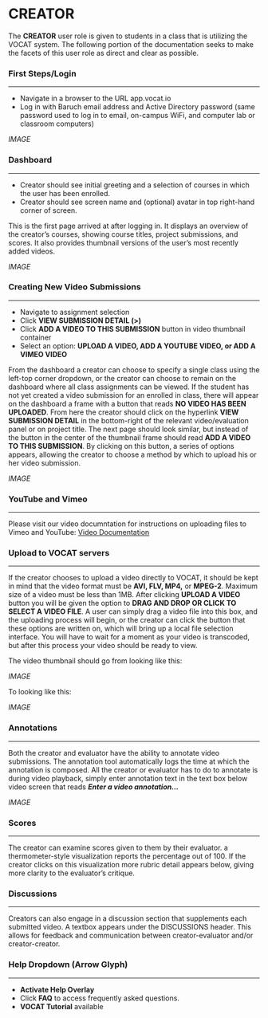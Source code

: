 
# CREATOR

The **CREATOR** user role is given to students in a class that is utilizing the VOCAT system. The following portion of the documentation seeks to make the facets of this user role as direct and clear as possible.

### First Steps/Login
---

 * Navigate in a browser to the URL app.vocat.io
 * Log in with Baruch email address and Active Directory password (same password used to log in to email, on-campus WiFi, and computer lab or classroom computers)

*IMAGE*

### Dashboard
---

 * Creator should see initial greeting and a selection of courses in which the user has been enrolled.
 * Creator should see screen name and (optional) avatar in top right-hand corner of screen.

This is the first page arrived at after logging in. It displays an overview of the creator’s courses, showing course titles, project submissions, and scores. It also provides thumbnail versions of the user’s most recently added videos.

*IMAGE*

### Creating New Video Submissions
---

 * Navigate to assignment selection
 * Click **VIEW SUBMISSION DETAIL (>)**
 * Click **ADD A VIDEO TO THIS SUBMISSION** button in video thumbnail container
 * Select an option: **UPLOAD A VIDEO, ADD A YOUTUBE VIDEO, or ADD A VIMEO VIDEO**

From the dashboard a creator can choose to specify a single class using the left-top corner dropdown, or the creator can choose to remain on the dashboard where all class assignments can be viewed. If the student has not yet created a video submission for an enrolled in class, there will appear on the dashboard a frame with a button that reads **NO VIDEO HAS BEEN UPLOADED**.
From here the creator should click on the hyperlink **VIEW SUBMISSION DETAIL** in the bottom-right of the relevant video/evaluation panel or on project title. The next page should look similar, but instead of the button in the center of the thumbnail frame should read **ADD A VIDEO TO THIS SUBMISSION**. By clicking on this button, a series of options appears, allowing the creator to choose a method by which to upload his or her video submission.

*IMAGE*

### YouTube and Vimeo
---

Please visit our video documntation for instructions on uploading files to Vimeo and YouTube:
[Video Documentation](#)

### Upload to VOCAT servers
---

If the creator chooses to upload a video directly to VOCAT, it should be kept in mind that the video format must be **AVI, FLV, MP4,** or **MPEG-2**. Maximum size of a video must be less than 1MB. After clicking **UPLOAD A VIDEO** button you will be given the option to **DRAG AND DROP OR CLICK TO SELECT A VIDEO FILE**. A user can simply drag a video file into this box, and the uploading process will begin, or the creator can click the button that these options are written on, which will bring up a local file selection interface. You will have to wait for a moment as your video is transcoded, but after this process your video should be ready to view.

The video thumbnail should go from looking like this:

*IMAGE*

To looking like this:

*IMAGE*

### Annotations
---

Both the creator and evaluator have the ability to annotate video submissions. The annotation tool automatically logs the time at which the annotation is composed. All the creator or evaluator has to do to annotate is during video playback, simply enter annotation text in the text box below video screen that reads ***Enter a video annotation…***

*IMAGE*

### Scores
---

The creator can examine scores given to them by their evaluator. a thermometer-style visualization reports the percentage out of 100. If the creator clicks on this visualization more rubric detail appears below, giving more clarity to the evaluator’s critique.

### Discussions
---

Creators can also engage in a discussion section that supplements each submitted video. A textbox appears under the DISCUSSIONS header. This allows for feedback and communication between creator-evaluator and/or creator-creator.

### Help Dropdown (Arrow Glyph)
---

 * **Activate Help Overlay**
 * Click **FAQ** to access frequently asked questions.
 * **VOCAT Tutorial** available
